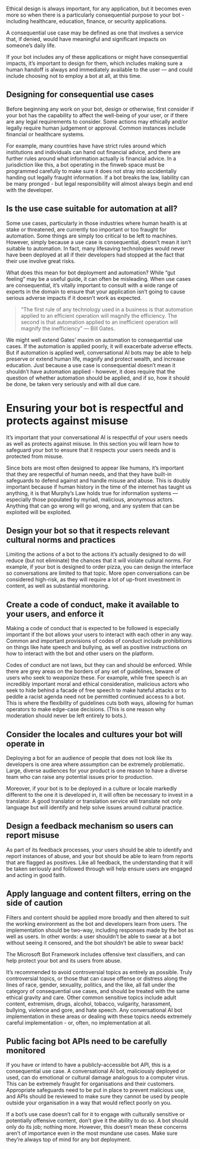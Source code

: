 Ethical design is always important, for any application, but it becomes even more so when there is a particularly consequential purpose to your bot - including healthcare, education, finance, or security applications. 

A consequential use case may be defined as one that involves a service that, if denied, would  have meaningful and significant impacts on someone’s daily life. 

If your bot includes any of these applications or might have consequential impacts, it’s important to design for them, which includes making sure a human handoff is always and immediately available to the user — and could include choosing not to employ a bot at all, at this time.

## Designing for consequential use cases

Before beginning any work on your bot, design or otherwise, first consider if your bot has the capability to affect the well-being of your user, or if there are any legal requirements to consider. Some actions may ethically and/or legally require human judgement or approval. 
Common instances include financial or healthcare systems.

For example, many countries have have strict rules around  which institutions and individuals can hand out financial advice, and there are further rules around what information actually is financial advice. In a jurisdiction like this, a bot operating in the finweb space must be programmed carefully to make sure it does not stray into accidentally handing out legally fraught information. If a bot breaks the law, liability can be many pronged - but legal responsibility will almost always begin and end with the developer.

## Is the use case suitable for automation at all?

Some use cases, particularly in those industries where human health is at stake or threatened, are currently too important or too fraught for automation. Some things are simply too critical to be left to machines. However, simply because a use case is consequential, doesn’t mean it isn’t suitable to automation. In fact, many lifesaving technologies would never have been deployed at all if their developers had stopped at the fact that their use involve great risks. 

What does this mean for bot deployment and automation? While “gut feeling” may be a useful guide, it can often be misleading. When use cases are consequential, it’s vitally important to consult with a wide range of experts in the domain to ensure that your application isn’t going to cause serious adverse impacts if it doesn’t work as expected.

> “The first rule of any technology used in a business is that automation applied to an efficient operation will magnify the efficiency. The second is that automation applied to an inefficient operation will magnify the inefficiency” — Bill Gates. 

We might well extend Gates’ maxim on automation to consequential use cases. If the automation is applied poorly, it will exacerbate adverse effects. But if automation is applied well, conversational AI bots may be able to help preserve or extend human life, magnify and protect wealth, and increase education. Just because a use case is consequential doesn’t mean it shouldn’t have automation applied - however, it does require that the question of whether automation should be applied, and if so, how it should be done, be taken very seriously and with all due care.

# Ensuring your bot is respectful and protects against misuse

It’s important that your conversational AI is respectful of your users needs as well as protects against misuse. In this section you will learn how to safeguard your bot to ensure that it respects your users needs and is protected from misuse.

Since bots are most often designed to appear like humans, it’s important that they are respectful of human needs, and that they have built-in safeguards to defend against and handle misuse and abuse. This is doubly important because if human history in the time of the internet has taught us anything, it is that Murphy’s Law holds true for information systems — especially those populated by myriad, malicious, anonymous actors. Anything that can go wrong will go wrong, and any system that can be exploited will be exploited.

## Design your bot so that it respects relevant cultural norms and practices

Limiting the actions of a bot to the actions it’s actually designed to do will reduce (but not eliminate) the chances that it will violate cultural norms. For example, if your bot is designed to order pizza, you can design the interface so conversations are limited to that topic. More open conversations can be considered high-risk, as they will require a lot of up-front investment in content, as well as substantial monitoring.

## Create a code of conduct, make it available to your users, and enforce it

Making a code of conduct that is expected to be followed is especially important if the bot allows your users to interact with each other in any way. Common and important provisions of codes of conduct include prohibitions on things like hate speech and bullying, as well as positive instructions on how to interact with the bot and other users on the platform. 

Codes of conduct are not laws, but they can and should be enforced. While there are grey areas on the borders of any set of guidelines, beware of users who seek to weaponize these. For example, while free speech is an incredibly important moral and ethical consideration, malicious actors who seek to hide behind a facade of free speech to make hateful attacks or to peddle a racist agenda need not be permitted continued access to a bot. This is where the flexibility of guidelines cuts both ways, allowing for human operators to make edge-case decisions. (This is one reason why moderation should never be left entirely to bots.).

## Consider the locales and cultures your bot will operate in

Deploying a bot for an audience of people that does not look like its developers is one area where assumption can be extremely problematic. Large, diverse audiences for your product is one reason to have a diverse team who can raise any potential issues prior to production. 

Moreover, if your bot is to be deployed in a culture or locale markedly different to the one it is developed in, it will often be necessary to invest in a translator. A good translator or translation service will translate not only language but will identify and help solve issues around cultural practice.

## Design a feedback mechanism so users can report misuse

As part of its feedback processes, your users should be able to identify and report instances of abuse, and your bot should be able to learn from reports that are flagged as positives.  Like all feedback, the understanding that it will be taken seriously and followed through will help ensure users are engaged and acting in good faith.

## Apply language and content filters, erring on the side of caution

Filters and content should be applied more broadly and then altered to suit the working environment as the bot and developers learn from users. The implementation should be two-way, including responses made by the bot as well as users. In other words: a user shouldn’t be able to swear at a bot without seeing it censored, and the bot shouldn’t be able to swear back!

The Microsoft Bot Framework includes offensive text classifiers, and can help protect your bot and its users from abuse. 

It’s recommended to avoid controversial topics as entirely as possible. Truly controversial topics, or those that can cause offense or distress along the lines of race, gender, sexuality, politics, and the like, all fall under the category of consequential use cases, and should be treated with the same ethical gravity and care. Other common sensitive topics include adult content, extremism, drugs, alcohol, tobacco, vulgarity, harassment, bullying, violence and gore, and hate speech. Any conversational AI bot implementation in these areas or dealing with these topics needs extremely careful implementation - or, often, no implementation at all. 

## Public facing bot APIs need to be carefully monitored

If you have or intend to have a publicly-accessible bot API, this is a consequential use case. A conversational AI bot, maliciously deployed or used, can do emotional or cultural damage analogous to a computer virus. This can be extremely fraught for organisations and their customers. Appropriate safeguards need to be put in place to prevent malicious use, and APIs should be reviewed to make sure they cannot be used by people outside your organisation in a way that would reflect poorly on you.

If a bot’s use case doesn’t call for it to engage with culturally sensitive or potentially offensive content, don’t give it the ability to do so. A bot should only do its job; nothing more. However, this doesn’t mean these concerns aren’t of importance even in the most mundane use cases. Make sure they’re always top of mind for any bot deployment.

